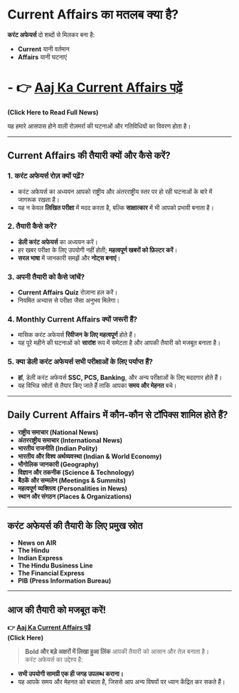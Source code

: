 # Current Affairs का मतलब क्या है?  
**करंट अफेयर्स** दो शब्दों से मिलकर बना है:  
- **Current** यानी वर्तमान  
- **Affairs** यानी घटनाएं

# - **👉 [Aaj Ka Current Affairs पढ़ें](https://www.rojgarresult.app/2021/05/daily-current-affairs.html)**  
**(Click Here to Read Full News)**  

यह हमारे आसपास होने वाली रोज़मर्रा की घटनाओं और गतिविधियों का विवरण होता है।  

---

## Current Affairs की तैयारी क्यों और कैसे करें?  

### 1. करंट अफेयर्स रोज़ क्यों पढ़ें?  
- करंट अफेयर्स का अध्ययन आपको राष्ट्रीय और अंतरराष्ट्रीय स्तर पर हो रही घटनाओं के बारे में जागरूक रखता है।  
- यह न केवल **लिखित परीक्षा** में मदद करता है, बल्कि **साक्षात्कार** में भी आपको प्रभावी बनाता है।  

### 2. तैयारी कैसे करें?  
- **डेली करंट अफेयर्स** का अध्ययन करें।  
- हर खबर परीक्षा के लिए उपयोगी नहीं होती; **महत्वपूर्ण खबरों को फ़िल्टर करें**।  
- **सरल भाषा** में जानकारी समझें और **नोट्स बनाएं**।  

### 3. अपनी तैयारी को कैसे जांचें?  
- **Current Affairs Quiz** रोज़ाना हल करें।  
- नियमित अभ्यास से परीक्षा जैसा अनुभव मिलेगा।  

### 4. Monthly Current Affairs क्यों जरूरी हैं?  
- मासिक करंट अफेयर्स **रिवीजन के लिए महत्वपूर्ण** होते हैं।  
- यह पूरे महीने की घटनाओं को **सारांश** रूप में समेटता है और आपकी तैयारी को मजबूत बनाता है।  

### 5. क्या डेली करंट अफेयर्स सभी परीक्षाओं के लिए पर्याप्त हैं?  
- **हां**, डेली करंट अफेयर्स **SSC, PCS, Banking**, और अन्य परीक्षाओं के लिए मददगार होते हैं।  
- यह विभिन्न स्रोतों से तैयार किए जाते हैं ताकि आपका **समय और मेहनत** बचे।  

---

## Daily Current Affairs में कौन-कौन से टॉपिक्स शामिल होते हैं?  
- **राष्ट्रीय समाचार (National News)**  
- **अंतरराष्ट्रीय समाचार (International News)**  
- **भारतीय राजनीति (Indian Polity)**  
- **भारतीय और विश्व अर्थव्यवस्था (Indian & World Economy)**  
- **भौगोलिक जानकारी (Geography)**  
- **विज्ञान और तकनीक (Science & Technology)**  
- **बैठकें और सम्मलेन (Meetings & Summits)**  
- **महत्वपूर्ण व्यक्तित्व (Personalities in News)**  
- **स्थान और संगठन (Places & Organizations)**  

---

## करंट अफेयर्स की तैयारी के लिए प्रमुख स्रोत  
- **News on AIR**  
- **The Hindu**  
- **Indian Express**  
- **The Hindu Business Line**  
- **The Financial Express**  
- **PIB (Press Information Bureau)**  

---

## आज की तैयारी को मजबूत करें!  
**👉 [Aaj Ka Current Affairs पढ़ें](https://www.rojgarresult.app/2021/05/daily-current-affairs.html)**  
**(Click Here)**  
> **Bold और बड़े अक्षरों में लिखा हुआ लिंक** आपकी तैयारी को आसान और तेज़ बनाता है।  
करंट अफेयर्स का उद्देश्य है:  
- **सभी उपयोगी सामग्री एक ही जगह उपलब्ध कराना।**  
- यह आपके समय और मेहनत को बचाता है, जिससे आप अन्य विषयों पर ध्यान केंद्रित कर सकते हैं।  
